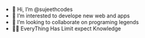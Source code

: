 - 👋 Hi, I’m @sujeethcodes
- 👀 I’m interested to develope new web and apps
- 💞️ I’m looking to collaborate on programing legends
- 👨‍💻 EveryThing Has Limit expect Knowledge


<!---
sujeethcodes/sujeethcodes is a ✨ special ✨ repository because its `README.md` (this file) appears on your GitHub profile.
You can click the Preview link to take a look at your changes.
--->
